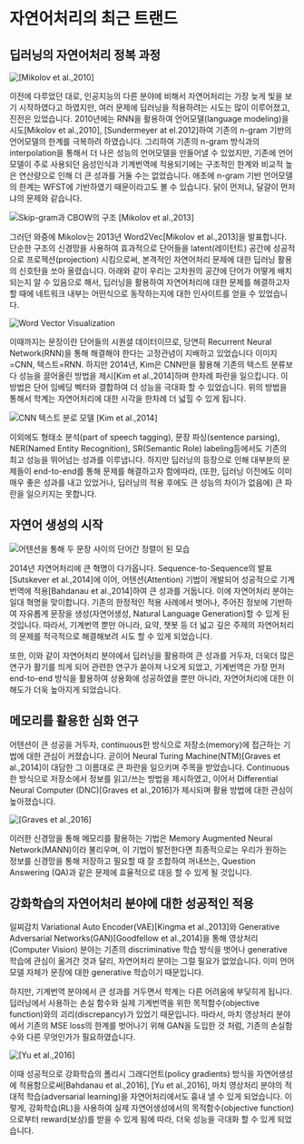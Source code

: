 # 자연어처리의 최근 트랜드

## 딥러닝의 자연어처리 정복 과정

![[Mikolov et al.,2010]](../assets/01-05-01.png)

이전에 다루었던 대로, 인공지능의 다른 분야에 비해서 자연어처리는 가장 늦게 빛을 보기 시작하였다고 하였지만, 여러 문제에 딥러닝을 적용하려는 시도는 많이 이루어졌고, 진전은 있었습니다. 2010년에는 RNN을 활용하여 언어모델(language modeling)을 시도[Mikolov et al.,2010], [Sundermeyer at el.2012]하여 기존의 n-gram 기반의 언어모델의 한계를 극복하려 하였습니다. 그리하여 기존의 n-gram 방식과의 interpolation을 통해서 더 나은 성능의 언어모델을 만들어낼 수 있었지만, 기존에 언어모델이 주로 사용되던 음성인식과 기계번역에 적용되기에는 구조적인 한계와 비교적 높은 연산량으로 인해 더 큰 성과를 거둘 수는 없었습니다. <comment> 애초에 n-gram 기반 언어모델의 한계는 WFST에 기반하였기 때문이라고도 볼 수 있습니다. 닭이 먼저냐, 달걀이 먼저냐의 문제와 같습니다. </comment>

![Skip-gram과 CBOW의 구조 [Mikolov et al.,2013]](../assets/01-05-02.png)

그러던 와중에 Mikolov는 2013년 Word2Vec[Mikolov et al.,2013]을 발표합니다. 단순한 구조의 신경망을 사용하여 효과적으로 단어들을 latent(레이턴트) 공간에 성공적으로 프로젝션(projection) 시킴으로써, 본격적인 자연어처리 문제에 대한 딥러닝 활용의 신호탄을 쏘아 올렸습니다. 아래와 같이 우리는 고차원의 공간에 단어가 어떻게 배치되는지 알 수 있음으로 해서, 딥러닝을 활용하여 자연어처리에 대한 문제를 해결하고자 할 때에 네트워크 내부는 어떤식으로 동작하는지에 대한 인사이트를 얻을 수 있었습니다.

![Word Vector Visualization](../assets/01-05-03.png)

이때까지는 문장이란 단어들의 시퀀셜 데이터이므로, 당연히 Recurrent Neural Network(RNN)을 통해 해결해야 한다는 고정관념이 지배하고 있었습니다 <comment> 이미지=CNN, 텍스트=RNN. </comment> 하지만 2014년, Kim은 CNN만을 활용해 기존의 텍스트 분류보다 성능을 끌어올린 방법을 제시[Kim et al.,2014]하며 한차례 파란을 일으킵니다. 이 방법은 단어 임베딩 벡터와 결합하여 더 성능을 극대화 할 수 있었습니다. 위의 방법을 통해서 학계는 자연어처리에 대한 시각을 한차례 더 넓힐 수 있게 됩니다.

![CNN 텍스트 분로 모델 [Kim et al.,2014]](../assets/01-05-04.png)

이외에도 형태소 분석(part of speech tagging), 문장 파싱(sentence parsing), NER(Named Entity Recognition), SR(Semantic Role) labeling등에서도 기존의 최고 성능을 뛰어넘는 성과를 이루냅니다. 하지만 딥러닝의 등장으로 인해 대부분의 문제들이 end-to-end를 통해 문제를 해결하고자 함에따라, (또한, 딥러닝 이전에도 이미 매우 좋은 성과를 내고 있었거나, 딥러닝의 적용 후에도 큰 성능의 차이가 없음에) 큰 파란을 일으키지는 못합니다.

## 자연어 생성의 시작

![어텐션을 통해 두 문장 사이의 단어간 정렬이 된 모습](../assets/01-05-05.png)

2014년 자연어처리에 큰 혁명이 다가옵니다. Sequence-to-Sequence의 발표[Sutskever et al.,2014]에 이어, 어텐션(Attention) 기법이 개발되어 성공적으로 기계번역에 적용[Bahdanau et al.,2014]하여 큰 성과를 거둡니다. 이에 자연어처리 분야는 일대 혁명을 맞이합니다. 기존의 한정적인 적용 사례에서 벗어나, 주어진 정보에 기반하여 자유롭게 문장을 생성(자연어생성, Natural Language Generation)할 수 있게 된 것입니다. 따라서, 기계번역 뿐만 아니라, 요약, 챗봇 등 더 넓고 깊은 주제의 자연어처리의 문제를 적극적으로 해결해보려 시도 할 수 있게 되었습니다.

또한, 이와 같이 자연어처리 분야에서 딥러닝을 활용하여 큰 성과를 거두자, 더욱더 많은 연구가 활기를 띄게 되어 관련한 연구가 쏟아져 나오게 되었고, 기계번역은 가장 먼저 end-to-end 방식을 활용하여 상용화에 성공하였을 뿐만 아니라, 자연어처리에 대한 이해도가 더욱 높아지게 되었습니다.

## 메모리를 활용한 심화 연구

어텐션이 큰 성공을 거두자, continuous한 방식으로 저장소(memory)에 접근하는 기법에 대한 관심이 커졌습니다. 곧이어 Neural Turing Machine(NTM)[Graves et al.,2014]이 대담한 그 이름대로 큰 파란을 일으키며 주목을 받았습니다. Continuous한 방식으로 저장소에서 정보를 읽고/쓰는 방법을 제시하였고, 이어서 Differential Neural Computer (DNC)[Graves et al.,2016]가 제시되며 활용 방법에 대한 관심이 높아졌습니다.

![[Graves et al.,2016]](../assets/01-05-06.png)

이러한 신경망을 통해 메모리를 활용하는 기법은 Memory Augmented Neural Network(MANN)이라 불리우며, 이 기법이 발전한다면 최종적으로는 우리가 원하는 정보를 신경망을 통해 저장하고 필요할 때 잘 조합하여 꺼내쓰는, Question Answering (QA)과 같은 문제에 효율적으로 대응 할 수 있게 될 것입니다.

<!--
* 참고사이트:
* [https://jamiekang.github.io/2017/05/08/neural-turing-machine](https://jamiekang.github.io/2017/05/08/neural-turing-machine)
* [https://sites.google.com/view/mann-emnlp2017/](https://sites.google.com/view/mann-emnlp2017/)
-->

## 강화학습의 자연어처리 분야에 대한 성공적인 적용

일찌감치 Variational Auto Encoder(VAE)[Kingma et al.,2013]와 Generative Adversarial Networks(GAN)[Goodfellow et al.,2014]을 통해 영상처리(Computer Vision) 분야는 기존의 discriminative 학습 방식을 벗어나 generative 학습에 관심이 옮겨간 것과 달리, 자연어처리 분야는 그럴 필요가 없었습니다. 이미 언어모델 자체가 문장에 대한 generative 학습이기 때문입니다.

하지만, 기계번역 분야에서 큰 성과를 거두면서 학계는 다른 어려움에 부딪히게 됩니다. 딥러닝에서 사용하는 손실 함수와 실제 기계번역을 위한 목적함수(objective function)와의 괴리(discrepancy)가 있었기 때문입니다. 따라서, 마치 영상처리 분야에서 기존의 MSE loss의 한계를 벗어나기 위해 GAN을 도입한 것 처럼, 기존의 손실함수와 다른 무엇인가가 필요하였습니다.

![[[Yu et al.,2016]](https://arxiv.org/abs/1609.05473)](../assets/01-05-07.png)

이때 성공적으로 강화학습의 폴리시 그래디언트(policy gradients) 방식을 자연어생성에 적용함으로써[Bahdanau et al.,2016], [Yu et al.,2016], 마치 영상처리 분야의 적대적 학습(adversarial learning)을 자연어처리에서도 흉내 낼 수 있게 되었습니다. 이렇게, 강화학습(RL)을 사용하여 실제 자연어생성에서의 목적함수(objective function)으로부터 reward(보상)를 받을 수 있게 됨에 따라, 더욱 성능을 극대화 할 수 있게 되었습니다.
